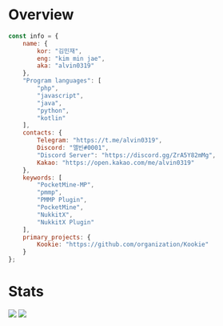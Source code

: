 # Overview

```javascript
const info = {
    name: {
        kor: "김민재",
        eng: "kim min jae",
        aka: "alvin0319"
    },
    "Program languages": [
        "php",
        "javascript",
        "java",
        "python",
        "kotlin"
    ],
    contacts: {
        Telegram: "https://t.me/alvin0319",
        Discord: "앨빈#0001",
        "Discord Server": "https://discord.gg/ZrA5Y82mMg",
        Kakao: "https://open.kakao.com/me/alvin0319"
    },
    keywords: [
        "PocketMine-MP",
        "pmmp",
        "PMMP Plugin",
        "PocketMine",
        "NukkitX",
        "NukkitX Plugin"
    ],
    primary_projects: {
        Kookie: "https://github.com/organization/Kookie"
    }
};
```

# Stats
![](https://github-readme-stats.vercel.app/api?username=alvin0319&show_icons=true&title_color=fff&icon_color=79ff97&text_color=9f9f9f&bg_color=151515&count_private=true)
![](https://github-readme-stats.vercel.app/api/top-langs?username=alvin0319&langs_count=4&count_private=true&theme=nord)

